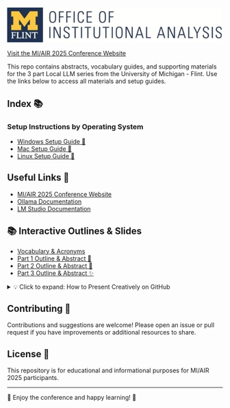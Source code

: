 <p align="center">
  <img src="images/logo_IA.jpg" alt="Conference Logo" width="1000"/>
</p>

[Visit the MI/AIR 2025 Conference Website](https://sites.google.com/miair.org/miair2023/home)

This repo contains abstracts, vocabulary guides, and supporting materials for the 3 part Local LLM series from the University of Michigan - Flint. Use the links below to access all materials and setup guides.

## Index 📚

### Setup Instructions by Operating System
- [Windows Setup Guide 🦟](setup/WINDOWS_SETUP.md)
- [Mac Setup Guide 🍏](setup/MAC_SETUP.md)
- [Linux Setup Guide 🐧](setup/LINUX_SETUP.md)

## Useful Links 🔗

- [MI/AIR 2025 Conference Website](https://sites.google.com/miair.org/miair2023/home)
- [Ollama Documentation](https://github.com/ollama/ollama/tree/main/docs)
- [LM Studio Documentation](https://lmstudio.ai/docs/app)

## 📚 Interactive Outlines & Slides

- [Vocabulary & Acronyms](docs/vocabulary_and_acronyms.md)
- [Part 1 Outline & Abstract 🤖](abstracts/part1_outline.md)
- [Part 2 Outline & Abstract 🔗](abstracts/part2_outline.md)
- [Part 3 Outline & Abstract ✨](abstracts/part3_outline.md)

<details>
  <summary>💡 Click to expand: How to Present Creatively on GitHub</summary>

  - Use the outlines above for a step-by-step, emoji-enhanced walkthrough.
  - Open [SLIDES.md](SLIDES.md) for a slide-style experience (works with Marp or as a readable Markdown file).
  - See the [Presentation Guide](.github/PRESENTATION_GUIDE.md) for more creative ideas.
  - Join the [Discussions](.github/DISCUSSIONS.md) for Q&A and collaboration.
  - Watch the [demo GIF](.github/assets/demo.gif) for a workflow example.

</details>

## Contributing 🤝

Contributions and suggestions are welcome! Please open an issue or pull request if you have improvements or additional resources to share.

## License 📜

This repository is for educational and informational purposes for MI/AIR 2025 participants.

---

🎉 Enjoy the conference and happy learning! 🎉
